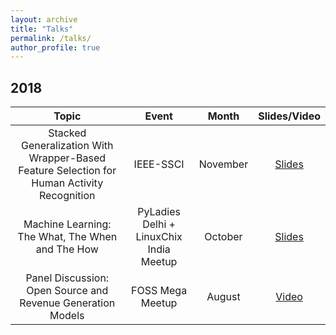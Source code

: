 ```yaml
---
layout: archive
title: "Talks"
permalink: /talks/
author_profile: true
---
```

## 2018

| Topic                                                                 | Event                                   | Month     | Slides/Video  |
| :-------------------------------------------------------------------: | :-------------------------------------: | :-------: | :-------: 
| Stacked Generalization With Wrapper-Based Feature Selection for Human Activity Recognition  |  IEEE-SSCI  |  November  |  [Slides](https://slides.com/anjalibhavan/stacked-generalization-with-wrapper-based-feature-selection-for-human-activity-recognition)  |
| Machine Learning: The What, The When and The How  | PyLadies Delhi + LinuxChix India Meetup  | October  |  [Slides](https://slides.com/anjalibhavan/introtomachinelearning)  |
| Panel Discussion: Open Source and Revenue Generation Models | FOSS Mega Meetup  | August  |  [Video](https://www.youtube.com/watch?v=vPipsBbUSGw)  | 

